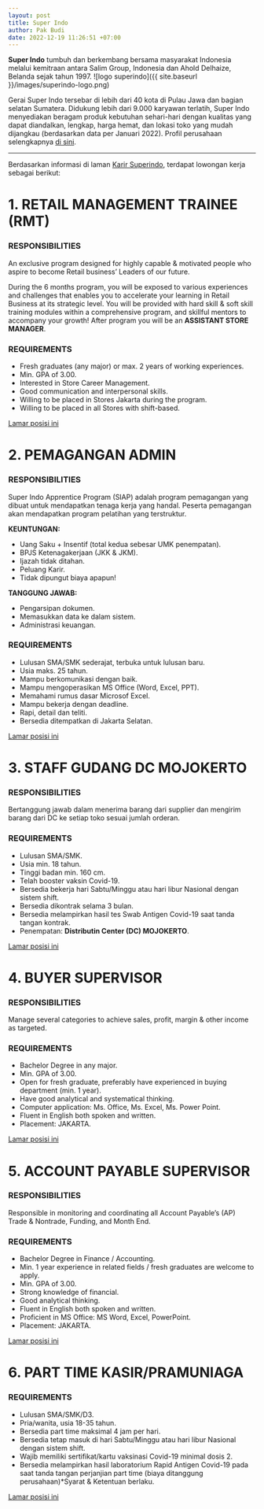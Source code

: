 ```yaml
---
layout: post
title: Super Indo
author: Pak Budi
date: 2022-12-19 11:26:51 +07:00
---
```


**Super Indo** tumbuh dan berkembang bersama masyarakat Indonesia melalui kemitraan antara Salim Group, Indonesia dan Ahold Delhaize, Belanda sejak tahun 1997.
![logo superindo]({{ site.baseurl }}/images/superindo-logo.png)

Gerai Super Indo tersebar di lebih dari 40 kota di Pulau Jawa dan bagian selatan Sumatera. Didukung lebih dari 9.000 karyawan terlatih, Super Indo menyediakan beragam produk kebutuhan sehari-hari dengan kualitas yang dapat diandalkan, lengkap, harga hemat, dan lokasi toko yang mudah dijangkau (berdasarkan data per Januari 2022). Profil perusahaan selengkapnya [di sini](https://www.superindo.co.id/korporasi-keberlanjutan/corporate/about_us).

---

Berdasarkan informasi di laman [Karir Superindo](https://karir.superindo.co.id/), terdapat lowongan kerja sebagai berikut:

# 1. RETAIL MANAGEMENT TRAINEE (RMT)

### RESPONSIBILITIES

An exclusive program designed for highly capable & motivated people who aspire to become Retail business’ Leaders of our future.

During the 6 months program, you will be exposed to various experiences and challenges that enables you to accelerate your learning in Retail Business at its strategic level. You will be provided with hard skill & soft skill training modules within a comprehensive program, and skillful mentors to accompany your growth! After program you will be an **ASSISTANT STORE MANAGER**.

### REQUIREMENTS

* Fresh graduates (any major) or max. 2 years of working experiences.
* Min. GPA of 3.00.
* Interested in Store Career Management.
* Good communication and interpersonal skills.
* Willing to be placed in Stores Jakarta during the program.
* Willing to be placed in all Stores with shift-based.

<div class="apply"><a href="https://karir.superindo.co.id/apply/fresh-graduate-retail-management-trainee-rmt">Lamar posisi ini</a></div>

# 2. PEMAGANGAN ADMIN

### RESPONSIBILITIES

Super Indo Apprentice Program (SIAP) adalah program pemagangan yang dibuat untuk mendapatkan tenaga kerja yang handal. Peserta pemagangan akan mendapatkan program pelatihan yang terstruktur.

**KEUNTUNGAN:**

* Uang Saku + Insentif (total kedua sebesar UMK penempatan).
* BPJS Ketenagakerjaan (JKK & JKM).
* Ijazah tidak ditahan.
* Peluang Karir.
* Tidak dipungut biaya apapun!

**TANGGUNG JAWAB:**

* Pengarsipan dokumen.
* Memasukkan data ke dalam sistem.
* Administrasi keuangan.

### REQUIREMENTS

* Lulusan SMA/SMK sederajat, terbuka untuk lulusan baru.
* Usia maks. 25 tahun.
* Mampu berkomunikasi dengan baik.
* Mampu mengoperasikan MS Office (Word, Excel, PPT).
* Memahami rumus dasar Microsof Excel.
* Mampu bekerja dengan deadline.
* Rapi, detail dan teliti.
* Bersedia ditempatkan di Jakarta Selatan.

<div class="apply"><a href="https://karir.superindo.co.id/apply/fresh-graduate-pemagangan-admin">Lamar posisi ini</a></div>

# 3. STAFF GUDANG DC MOJOKERTO

### RESPONSIBILITIES

Bertanggung jawab dalam menerima barang dari supplier dan mengirim barang dari DC ke setiap toko sesuai jumlah orderan.

### REQUIREMENTS

* Lulusan SMA/SMK.
* Usia min. 18 tahun.
* Tinggi badan min. 160 cm.
* Telah booster vaksin Covid-19.
* Bersedia bekerja hari Sabtu/Minggu atau hari libur Nasional dengan sistem shift.
* Bersedia dikontrak selama 3 bulan.
* Bersedia melampirkan hasil tes Swab Antigen Covid-19 saat tanda tangan kontrak.
* Penempatan: **Distributin Center (DC) MOJOKERTO**.

<div class="apply"><a href="https://karir.superindo.co.id/apply/fresh-graduate-staff-gudang-dc-mojokerto">Lamar posisi ini</a></div>

# 4. BUYER SUPERVISOR

### RESPONSIBILITIES

Manage several categories to achieve sales, profit, margin & other income as targeted.

### REQUIREMENTS

* Bachelor Degree in any major.
* Min. GPA of 3.00.
* Open for fresh graduate, preferably have experienced in buying department (min. 1 year).
* Have good analytical and systematical thinking.
* Computer application: Ms. Office, Ms. Excel, Ms. Power Point.
* Fluent in English both spoken and written.
* Placement: JAKARTA.

<div class="apply"><a href="https://karir.superindo.co.id/apply/fresh-graduate-buyer-supervisor">Lamar posisi ini</a></div>

# 5. ACCOUNT PAYABLE SUPERVISOR

### RESPONSIBILITIES

Responsible in monitoring and coordinating all Account Payable’s (AP) Trade & Nontrade, Funding, and Month End.

### REQUIREMENTS

* Bachelor Degree in Finance / Accounting.
* Min. 1 year experience in related fields / fresh graduates are welcome to apply.
* Min. GPA of 3.00.
* Strong knowledge of financial.
* Good analytical thinking.
* Fluent in English both spoken and written.
* Proficient in MS Office: MS Word, Excel, PowerPoint.
* Placement: JAKARTA.

<div class="apply"><a href="https://karir.superindo.co.id/apply/fresh-graduate-account-payable-supervisor">Lamar posisi ini</a></div>

# 6. PART TIME KASIR/PRAMUNIAGA

### REQUIREMENTS

* Lulusan SMA/SMK/D3.
* Pria/wanita, usia 18-35 tahun.
* Bersedia part time maksimal 4 jam per hari.
* Bersedia tetap masuk di hari Sabtu/Minggu atau hari libur Nasional dengan sistem shift.
* Wajib memiliki sertifikat/kartu vaksinasi Covid-19 minimal dosis 2.
* Bersedia melampirkan hasil laboratorium Rapid Antigen Covid-19 pada saat tanda tangan perjanjian part time (biaya ditanggung perusahaan)*Syarat & Ketentuan berlaku.

<div class="apply"><a href="https://karir.superindo.co.id/apply/fresh-graduate-part-time-kasirpramuniaga">Lamar posisi ini</a></div>
